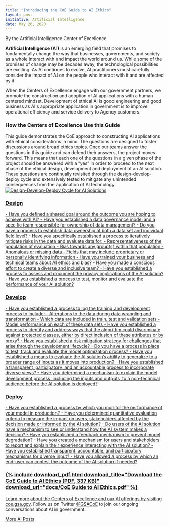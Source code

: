 ```yaml
---
title: "Introducing the CoE Guide to AI Ethics"
layout: post
initiative: Artificial Intelligence
date: May 26, 2020
---
```

By the Artificial Intelligence Center of Excellence

**Artificial Intelligence (AI)** is an emerging field that promises to fundamentally change the way that businesses, governments,
and society as a whole interact with and impact the world around us. While some of the promises of change may be decades away, 
the technological possibilities are exciting. As AI continues to evolve, AI practitioners must carefully consider the impact of
AI on the people who interact with it and are affected by it.

When the Centers of Excellence engage with our government partners, we promote  the construction and adoption of AI applications
with a human centered mindset. Development of ethical AI is good engineering and good business as AI's appropriate application 
in government is to improve operational efficiency and service delivery to Agency customers.

<h3> How the Centers of Excellence Use this Guide </h3>
This guide demonstrates the CoE approach to constructing AI applications with ethical considerations in mind. The questions are
designed to foster discussions around broad ethics topics. Once our teams answer the questions in this guide and can defend 
their answers, the project moves forward. This means that each one of the questions in a given phase of the project should be 
answered with a “yes” in order to proceed to the next phase of the ethical design, development and deployment of an AI solution.
These questions are continually revisited through the design-develop-deploy cycle and extensively tested to mitigate any 
unintended consequences from the application of AI technology.

<a href="{{site.baseurl}}/images/AI/Coe_Process_AIethicsGuide.jpg" target="_blank" rel="noopener noreferrer">
<img src="{{site.baseurl}}/images/AI/Coe_Process_AIethicsGuide.jpg" alt="Design-Develop-Deploy Cycle for AI Solutions">
 

<h3> Design </h3>
- Have you defined a shared goal around the outcome you are hoping to achieve with AI?
- Have you established a data governance model and a specific team responsible for ownership of data management?
- Do you have a process to establish data ownership at both a data set and individual field level?
- Have you specifically established a process to iteratively mitigate risks in the data and evaluate data for:
  - Representativeness of the population of evaluation
  - Bias towards any group(s) within that population 
  - Anomalous or missing data
  - Fields that may include proprietary or personally identifying information
- Have you trained your business and technical teams about AI ethics and bias?
- Have you made a conscious effort to create a diverse and inclusive team?
- Have you established a process to assess and document the privacy implications of the AI solution?
- Have you established a process to test, monitor and evaluate the performance of your AI solution?

<h3> Develop </h3>
- Have you established a process to log the training and development process to include:
  - Alterations to the data during data wrangling and transformation
  - Which data are included in train, test and validation sets
  - Model performance on each of these data sets
- Have you established a process to identify and address ways that the algorithm could discriminate against protected classes, either by direct inclusion of these attributes or by proxy?
- Have you established a risk mitigation strategy for challenges that arise through the development lifecycle?
- Do you have a process in place to test, track and evaluate the model optimization process?
- Have you established a means to evaluate the AI solution’s ability to generalize to a broader range of inputs as it moves into production?
- Have you established a transparent, participatory, and an accountable process to incorporate diverse views?
- Have you determined a mechanism to explain the model development process, including the inputs and outputs, to a non-technical audience before the AI solution is deployed?

<h3> Deploy </h3>
- Have you established a process by which you monitor the performance of your model in production?
- Have you determined quantitative evaluation criteria to measure the impact on users, stakeholders affected by the decision made or informed by the AI solution?
- Do users of the AI solution have a mechanism to see or understand how the AI system makes
a decision?
- Have you established a feedback mechanism to prevent model degradation?
- Have you created a mechanism for users and stakeholders to report and explain their experience interacting with the AI solution?
- Have you established transparent, accountable, and participatory mechanisms for diverse input?
- Have you allowed a process by which an end-user can contest the outcome of the  AI solution if needed?

<h3>{% include download_pdf.html download_title="Download the CoE Guide to AI Ethics (PDF, 337 KB)"
    download_url="docs/CoE Guide to AI Ethics.pdf" %}</h3>
    
Learn more about the Centers of Excellence and our AI offerings by visiting <a href="https://coe.gsa.gov/coe/artificial-intelligence.html">coe.gsa.gov</a>. Follow us on Twitter <a href="https://twitter.com/GSACoE">@GSACoE</a> to join our ongoing conversations about AI in government.

<a href="{{site.baseurl}}/coe/artificial-intelligence.html#coe-updates" class="usa-button">More AI Posts</a>
